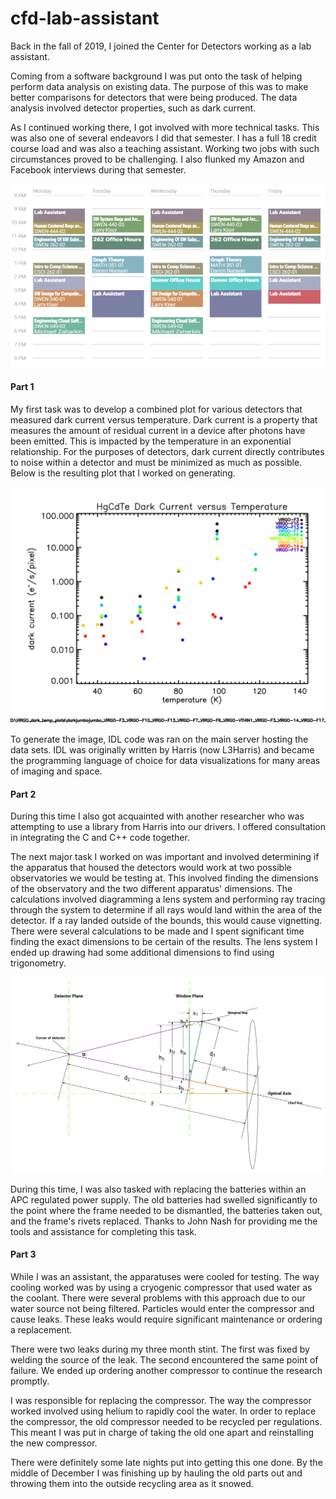 # cfd-lab-assistant
Back in the fall of 2019, I joined the Center for Detectors working as a lab assistant.

Coming from a software background I was put onto the task of helping perform data analysis on existing data. The purpose of this was to make better comparisons for detectors that were being produced. The data analysis involved detector properties, such as dark current.

As I continued working there, I got involved with more technical tasks. This was also one of several endeavors I did that semester. I has a full 18 credit course load and was also a teaching assistant. Working two jobs with such circumstances proved to be challenging. I also flunked my Amazon and Facebook interviews during that semester.

![schedule](images/schedule.png)

#### Part 1
My first task was to develop a combined plot for various detectors that measured dark current versus temperature. Dark current is a property that measures the amount of residual current in a device after photons have been emitted. This is impacted by the temperature in an exponential relationship. For the purposes of detectors, dark current directly contributes to noise within a detector and must be minimized as much as possible. Below is the resulting plot that I worked on generating.

![image](images/darkjumbojumbo_sample.jpg)

To generate the image, IDL code was ran on the main server hosting the data sets. IDL was originally written by Harris (now L3Harris) and became the programming language of choice for data visualizations for many areas of imaging and space.

#### Part 2
During this time I also got acquainted with another researcher who was attempting to use a library from Harris into our drivers. I offered consultation in
integrating the C and C++ code together.

The next major task I worked on was important and involved determining if the apparatus that housed the detectors would work at two possible observatories we would be testing at. This involved finding the dimensions of the observatory and the two different apparatus' dimensions. The calculations involved diagramming a lens system and performing ray tracing through the system to determine if all rays would land within the area of the detector. If a ray landed outside of the bounds, this would cause vignetting. There were several calculations to be made and I spent significant time finding the exact dimensions to be certain of the results. The lens system I ended up drawing had some additional dimensions to find using trigonometry.

![diagram](images/vignette_diagram.png)

During this time, I was also tasked with replacing the batteries within an APC regulated power supply. The old batteries had swelled significantly to the point where the frame needed to be dismantled, the batteries taken out, and the frame's rivets replaced. Thanks to John Nash for providing me the tools and assistance for completing this task.

#### Part 3
While I was an assistant, the apparatuses were cooled for testing. The way cooling worked was by using a cryogenic compressor that used water as the coolant. There were several problems with this approach due to our water source not being filtered. Particles would enter the compressor and cause leaks. These leaks would require significant maintenance or ordering a replacement.

There were two leaks during my three month stint. The first was fixed by welding the source of the leak. The second encountered the same point of failure. We ended up ordering another compressor to continue the research promptly.

I was responsible for replacing the compressor. The way the compressor worked involved using helium to rapidly cool the water. In order to replace the compressor, the old compressor needed to be recycled per regulations. This meant I was put in charge of taking the old one apart and reinstalling the new compressor.

There were definitely some late nights put into getting this one done. By the middle of December I was finishing up by hauling the old parts out and throwing them into the outside recycling area as it snowed.
